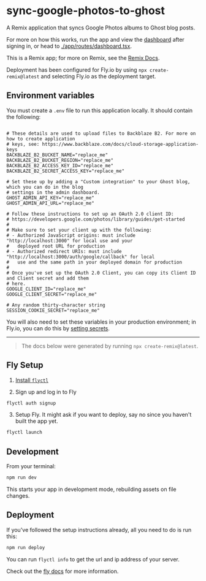 # sync-google-photos-to-ghost

A Remix application that syncs Google Photos albums to Ghost blog posts.

For more on how this works, run the app and view the [dashboard](http://localhost:3000/dashboard) after signing in, or head to [./app/routes/dashboard.tsx](./app/routes/dashboard.tsx).

This is a Remix app; for more on Remix, see the [Remix Docs](https://remix.run/docs).

Deployment has been configured for Fly.io by using `npx create-remix@latest` and selecting Fly.io as the deployment target.

## Environment variables

You must create a `.env` file to run this application locally. It should contain the following:

```dotenv

# These details are used to upload files to Backblaze B2. For more on how to create application
# keys, see: https://www.backblaze.com/docs/cloud-storage-application-keys
BACKBLAZE_B2_BUCKET_NAME="replace_me"
BACKBLAZE_B2_BUCKET_REGION="replace_me"
BACKBLAZE_B2_ACCESS_KEY_ID="replace_me"
BACKBLAZE_B2_SECRET_ACCESS_KEY="replace_me"

# Set these up by adding a "Custom integration" to your Ghost blog, which you can do in the blog
# settings in the admin dashboard.
GHOST_ADMIN_API_KEY="replace_me"
GHOST_ADMIN_API_URL="replace_me"

# Follow these instructions to set up an OAuth 2.0 client ID:
# https://developers.google.com/photos/library/guides/get-started
#
# Make sure to set your client up with the following:
# - Authorized JavaScript origins: must include "http://localhost:3000" for local use and your
#   deployed root URL for production
# - Authorized redirect URIs: must include "http://localhost:3000/auth/google/callback" for local
#   use and the same path in your deployed domain for production
#
# Once you've set up the OAuth 2.0 Client, you can copy its Client ID and Client secret and add them
# here.
GOOGLE_CLIENT_ID="replace_me"
GOOGLE_CLIENT_SECRET="replace_me"

# Any random thirty-character string
SESSION_COOKIE_SECRET="replace_me"
```

You will also need to set these variables in your production environment; in Fly.io, you can do this by [setting secrets](https://fly.io/docs/reference/secrets/#setting-secrets).

---

> The docs below were generated by running `npx create-remix@latest`.

## Fly Setup

1. [Install `flyctl`](https://fly.io/docs/getting-started/installing-flyctl/)

2. Sign up and log in to Fly

```sh
flyctl auth signup
```

3. Setup Fly. It might ask if you want to deploy, say no since you haven't built the app yet.

```sh
flyctl launch
```

## Development

From your terminal:

```sh
npm run dev
```

This starts your app in development mode, rebuilding assets on file changes.

## Deployment

If you've followed the setup instructions already, all you need to do is run this:

```sh
npm run deploy
```

You can run `flyctl info` to get the url and ip address of your server.

Check out the [fly docs](https://fly.io/docs/getting-started/node/) for more information.

